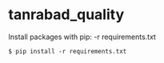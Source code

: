 # tanrabad_quality

Install packages with pip: -r requirements.txt
```
$ pip install -r requirements.txt
```
